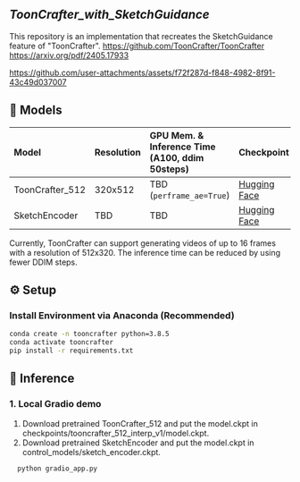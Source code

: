 ## ___***ToonCrafter_with_SketchGuidance***___
This repository is an implementation that recreates the SketchGuidance feature of "ToonCrafter".
https://github.com/ToonCrafter/ToonCrafter
https://arxiv.org/pdf/2405.17933

https://github.com/user-attachments/assets/f72f287d-f848-4982-8f91-43c49d037007



## 🧰 Models

|Model|Resolution|GPU Mem. & Inference Time (A100, ddim 50steps)|Checkpoint|
|:---------|:---------|:--------|:--------|
|ToonCrafter_512|320x512| TBD (`perframe_ae=True`)|[Hugging Face](https://huggingface.co/Doubiiu/ToonCrafter/blob/main/model.ckpt)|
|SketchEncoder|TBD| TBD |[Hugging Face](https://huggingface.co/Doubiiu/ToonCrafter/blob/main/sketch_encoder.ckpt)|


Currently, ToonCrafter can support generating videos of up to 16 frames with a resolution of 512x320. The inference time can be reduced by using fewer DDIM steps.



## ⚙️ Setup

### Install Environment via Anaconda (Recommended)
```bash
conda create -n tooncrafter python=3.8.5
conda activate tooncrafter
pip install -r requirements.txt
```


## 💫 Inference

### 1. Local Gradio demo
1. Download pretrained ToonCrafter_512 and put the model.ckpt in checkpoints/tooncrafter_512_interp_v1/model.ckpt.
2. Download pretrained SketchEncoder and put the model.ckpt in control_models/sketch_encoder.ckpt.

```bash
  python gradio_app.py 
```
